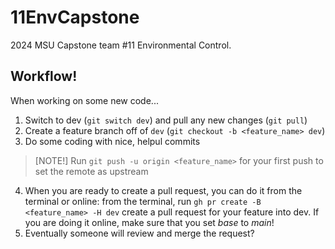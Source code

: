 # 11EnvCapstone
2024 MSU Capstone team #11 Environmental Control.
## Workflow!
When working on some new code...
1. Switch to dev (`git switch dev`) and pull any new changes (`git pull`)
2. Create a feature branch off of `dev` (`git checkout -b <feature_name> dev`)
3. Do some coding with nice, helpul commits
> [NOTE!]
Run `git push -u origin <feature_name>` for your first push to set the remote as upstream
4. When you are ready to create a pull request, you can do it from the terminal or online: from the terminal, run `gh pr create -B <feature_name> -H dev` create a pull request for your feature into dev. If you are doing it online, make sure that you set *base* to *main*!
5. Eventually someone will review and merge the request?